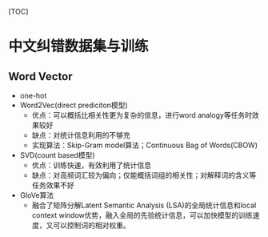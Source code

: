 [TOC]

# 中文纠错数据集与训练

## Word Vector

- one-hot
- Word2Vec(direct prediciton模型)
  - 优点：可以概括比相关性更为复杂的信息，进行word analogy等任务时效果较好
  - 缺点：对统计信息利用的不够充
  - 实现算法：Skip-Gram model算法；Continuous Bag of Words(CBOW)
- SVD(count based模型)
  - 优点：训练快速，有效利用了统计信息
  - 缺点：对高频词汇较为偏向；仅能概括词组的相关性；对解释词的含义等任务效果不好
- GloVe算法
  - 融合了矩阵分解Latent Semantic Analysis (LSA)的全局统计信息和local context window优势，融入全局的先验统计信息，可以加快模型的训练速度，又可以控制词的相对权重。